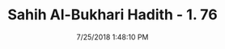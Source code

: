 ---
title        : "Sahih Al-Bukhari Hadith - 1. 76"
date         : 7/25/2018 1:48:10 PM
draft        : false
type         : "hadith"
layout       : "hadith"
BookCode     : "SHB"
VolumeNumber : "1"
HadithNumber : "76"
categories  :  ["Knowledge-At what age may a youth be listened to?"]
tags  :  ["Ibn Abbas"]
---